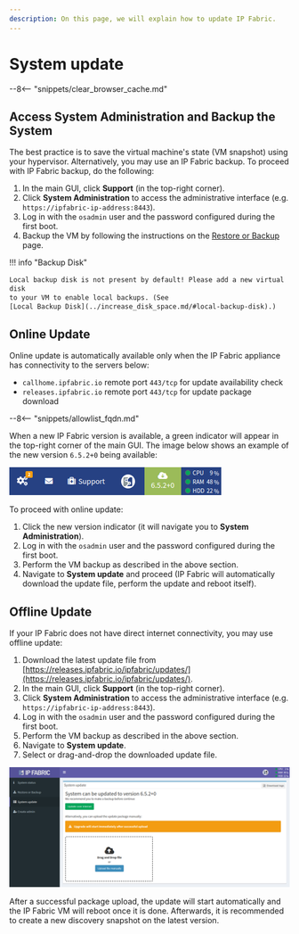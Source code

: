 ```yaml
---
description: On this page, we will explain how to update IP Fabric.
---
```


# System update

--8<-- "snippets/clear_browser_cache.md"

## Access System Administration and Backup the System

The best practice is to save the virtual machine's state (VM snapshot) using
your hypervisor. Alternatively, you may use an IP Fabric backup. To proceed with
IP Fabric backup, do the following:

1. In the main GUI, click **Support** (in the top-right corner).
2. Click **System Administration** to access the administrative interface (e.g.
   `https://ipfabric-ip-address:8443`).
3. Log in with the `osadmin` user and the password configured during the first
   boot.
4. Backup the VM by following the instructions on the
   [Restore or Backup](restore_or_backup.md) page.

!!! info "Backup Disk"

    Local backup disk is not present by default! Please add a new virtual disk
    to your VM to enable local backups. (See
    [Local Backup Disk](../increase_disk_space.md/#local-backup-disk).)

## Online Update

Online update is automatically available only when the IP Fabric appliance has
connectivity to the servers below:

- `callhome.ipfabric.io` remote port `443/tcp` for update availability check
- `releases.ipfabric.io` remote port `443/tcp` for update package download

--8<-- "snippets/allowlist_fqdn.md"

When a new IP Fabric version is available, a green indicator will appear in the
top-right corner of the main GUI. The image below shows an example of the new
version `6.5.2+0` being available:

![New version 6.5.2+0 available](system_update_new_version.png)

To proceed with online update:

1. Click the new version indicator (it will navigate you to **System
   Administration**).
2. Log in with the `osadmin` user and the password configured during the first
   boot.
3. Perform the VM backup as described in the above section.
4. Navigate to **System update** and proceed (IP Fabric will automatically
   download the update file, perform the update and reboot itself).

## Offline Update

If your IP Fabric does not have direct internet connectivity, you may use
offline update:

1. Download the latest update file from
   [https://releases.ipfabric.io/ipfabric/updates/](https://releases.ipfabric.io/ipfabric/updates/).
2. In the main GUI, click **Support** (in the top-right corner).
3. Click **System Administration** to access the administrative interface (e.g.
   `https://ipfabric-ip-address:8443`).
4. Log in with the `osadmin` user and the password configured during the first
   boot.
5. Perform the VM backup as described in the above section.
6. Navigate to **System update**.
7. Select or drag-and-drop the downloaded update file.

![IP Fabric system update in progress](system_update.png)

After a successful package upload, the update will start automatically and the
IP Fabric VM will reboot once it is done. Afterwards, it is recommended to
create a new discovery snapshot on the latest version.
